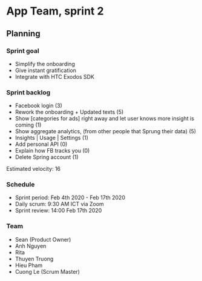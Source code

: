 # App Team, sprint 2

## Planning

### Sprint goal
- Simplify the onboarding
- Give instant gratification
- Integrate with HTC Exodos SDK

### Sprint backlog

- Facebook login (3)
- Rework the onboarding + Updated texts (5)
- Show [categories for ads] right away and let user knows more insight is coming (1)
- Show aggregate analytics, (from other people that Sprung their data) (5)
- Insights | Usage | Settings (1)
- Add personal API (0)
- Explain how FB tracks you (0)
- Delete Spring account (1)

Estimated velocity: 16

### Schedule

- Sprint period: Feb 4th 2020 - Feb 17th 2020
- Daily scrum: 9:30 AM ICT via Zoom
- Sprint review: 14:00 Feb 17th 2020

### Team

- Sean (Product Owner)
- Anh Nguyen
- Rita
- Thuyen Truong
- Hieu Pham
- Cuong Le (Scrum Master)
